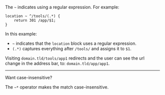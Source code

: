 
The `~` indicates using a regular expression. For example:
```
location ~ ^/tools/(.*) {
    return 301 /app/$1;
}
```

In this example:
- `~` indicates that the `location` block uses a regular expression.
- `(.*)` captures everything after `/tools/` and assigns it to `$1`.

Visiting `domain.tld/tools/app1` redirects and the user can see the url change in the address bar, to: `domain.tld/app/app1`.


---

Want case-insensitive?

The `~*` operator makes the match case-insensitive.